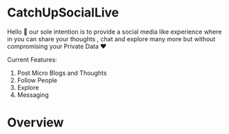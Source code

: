 # CatchUpSocialLive
Hello 👋 our sole intention is to provide a social media like experience where in you can share your thoughts , chat and explore many more but without compromising your Private Data ❤️

Current Features:
 1. Post Micro Blogs and Thoughts
 2. Follow People
 3. Explore
 4. Messaging
 
 # Overview
 
